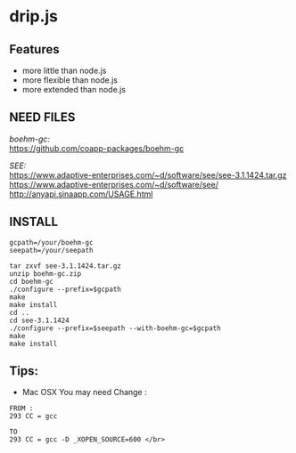 # drip.js

## Features

*  more little than node.js
*  more flexible than node.js
*  more extended than node.js


## NEED FILES 

*boehm-gc:* </br>
https://github.com/coapp-packages/boehm-gc </br>

*SEE:* </br>
https://www.adaptive-enterprises.com/~d/software/see/see-3.1.1424.tar.gz </br>
https://www.adaptive-enterprises.com/~d/software/see/ </br>
http://anyapi.sinaapp.com/USAGE.html

## INSTALL

```
gcpath=/your/boehm-gc
seepath=/your/seepath

tar zxvf see-3.1.1424.tar.gz
unzip boehm-gc.zip
cd boehm-gc
./configure --prefix=$gcpath
make
make install
cd ..
cd see-3.1.1424
./configure --prefix=$seepath --with-boehm-gc=$gcpath
make 
make install
```

## Tips:

* Mac OSX You may need Change : 
```
FROM : 
293 CC = gcc 

TO 
293 CC = gcc -D _XOPEN_SOURCE=600 </br>
```

